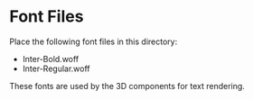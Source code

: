 # Font Files

Place the following font files in this directory:
- Inter-Bold.woff
- Inter-Regular.woff

These fonts are used by the 3D components for text rendering.
